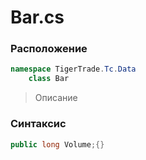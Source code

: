 
# Bar.cs
### Расположение
```csharp
namespace TigerTrade.Tc.Data  
    class Bar
```

> Описание

### Синтаксис
```csharp
public long Volume;{}
```

